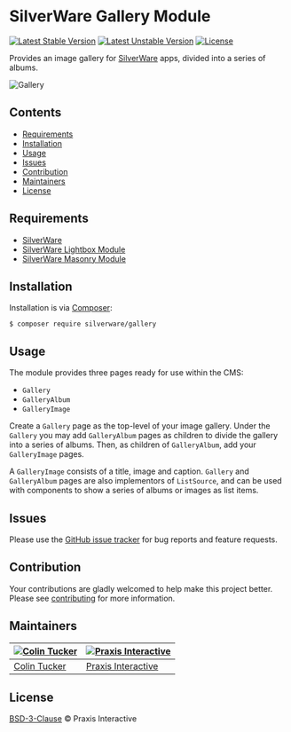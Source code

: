 # SilverWare Gallery Module

[![Latest Stable Version](https://poser.pugx.org/silverware/gallery/v/stable)](https://packagist.org/packages/silverware/gallery)
[![Latest Unstable Version](https://poser.pugx.org/silverware/gallery/v/unstable)](https://packagist.org/packages/silverware/gallery)
[![License](https://poser.pugx.org/silverware/gallery/license)](https://packagist.org/packages/silverware/gallery)

Provides an image gallery for [SilverWare][silverware] apps, divided into a series of albums.

![Gallery](https://i.imgur.com/wNMV6ao.png)

## Contents

- [Requirements](#requirements)
- [Installation](#installation)
- [Usage](#usage)
- [Issues](#issues)
- [Contribution](#contribution)
- [Maintainers](#maintainers)
- [License](#license)

## Requirements

- [SilverWare][silverware]
- [SilverWare Lightbox Module][silverware-lightbox]
- [SilverWare Masonry Module][silverware-masonry]

## Installation

Installation is via [Composer][composer]:

```
$ composer require silverware/gallery
```

## Usage

The module provides three pages ready for use within the CMS:

- `Gallery`
- `GalleryAlbum`
- `GalleryImage`

Create a `Gallery` page as the top-level of your image gallery. Under the `Gallery` you
may add `GalleryAlbum` pages as children to divide the gallery into a series
of albums. Then, as children of `GalleryAlbum`, add your `GalleryImage` pages.

A `GalleryImage` consists of a title, image and caption. `Gallery` and `GalleryAlbum` pages
are also implementors of `ListSource`, and can be used with components to show a series of albums or images
as list items.

## Issues

Please use the [GitHub issue tracker][issues] for bug reports and feature requests.

## Contribution

Your contributions are gladly welcomed to help make this project better.
Please see [contributing](CONTRIBUTING.md) for more information.

## Maintainers

[![Colin Tucker](https://avatars3.githubusercontent.com/u/1853705?s=144)](https://github.com/colintucker) | [![Praxis Interactive](https://avatars2.githubusercontent.com/u/1782612?s=144)](https://www.praxis.net.au)
---|---
[Colin Tucker](https://github.com/colintucker) | [Praxis Interactive](https://www.praxis.net.au)

## License

[BSD-3-Clause](LICENSE.md) &copy; Praxis Interactive

[silverware]: https://github.com/praxisnetau/silverware
[silverware-lightbox]: https://github.com/praxisnetau/silverware-lightbox
[silverware-masonry]: https://github.com/praxisnetau/silverware-masonry
[composer]: https://getcomposer.org
[issues]: https://github.com/praxisnetau/silverware-gallery/issues
